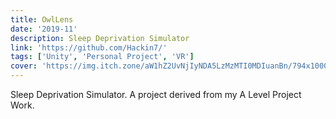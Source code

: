 ```yaml
---
title: OwlLens
date: '2019-11'
description: Sleep Deprivation Simulator
link: 'https://github.com/Hackin7/'
tags: ['Unity', 'Personal Project', 'VR']
cover: 'https://img.itch.zone/aW1hZ2UvNjIyNDA5LzMzMTI0MDIuanBn/794x1000/39Dgqp.jpg'
---
```


Sleep Deprivation Simulator. A project derived from my A Level Project Work.
